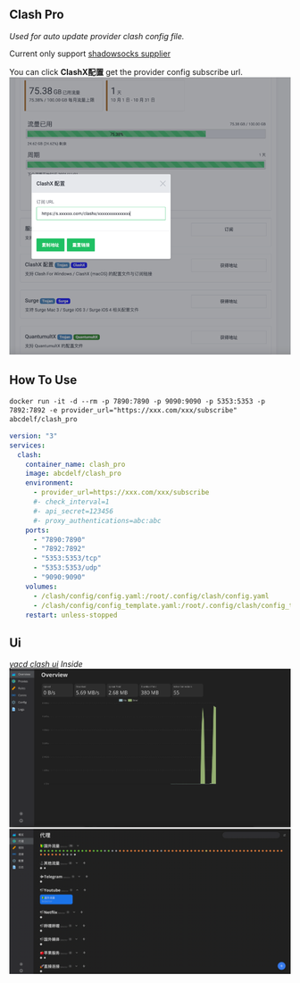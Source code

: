 ## Clash Pro

*Used for auto update provider clash config file.*

Current only support [shadowsocks supplier](https://portal.shadowsocks.nz/aff.php?aff=6346
)

You can click **ClashX配置** get the provider config subscribe url.
![img.png](doc/img/shadowsocks_provider.png)

## How To Use

```shell
docker run -it -d --rm -p 7890:7890 -p 9090:9090 -p 5353:5353 -p 7892:7892 -e provider_url="https://xxx.com/xxx/subscribe" abcdelf/clash_pro
```

```yml
version: "3"
services:
  clash:
    container_name: clash_pro
    image: abcdelf/clash_pro
    environment:
      - provider_url=https://xxx.com/xxx/subscribe
      #- check_interval=1
      #- api_secret=123456
      #- proxy_authentications=abc:abc
    ports:
      - "7890:7890"
      - "7892:7892"
      - "5353:5353/tcp"
      - "5353:5353/udp"
      - "9090:9090"
    volumes:
      - /clash/config/config.yaml:/root/.config/clash/config.yaml
      - /clash/config/config_template.yaml:/root/.config/clash/config_template.yaml
    restart: unless-stopped
```

## Ui
*[yacd clash ui](https://github.com/haishanh/yacd) Inside*
![](doc/img/clash_overview.png)
![](doc/img/clash_ui.png)

